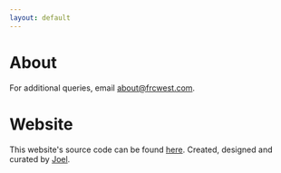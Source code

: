 ```yaml
---
layout: default
---
```


# About

For additional queries, email [about@frcwest.com](mailto:about@frcwest.com).

# Website

This website's source code can be found [here](https://github.com/frc-west/frcwest.com). Created, designed and curated by [Joel](https://github.com/joelg236).
